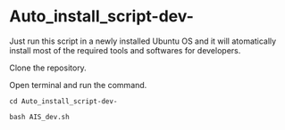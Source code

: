 # Auto_install_script-dev-
Just run this script in a newly installed Ubuntu OS and it will atomatically install most of the required tools and softwares for developers.

Clone the repository.

Open terminal and run the command.

```
cd Auto_install_script-dev-

bash AIS_dev.sh
```
